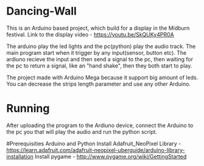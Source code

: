 # Dancing-Wall
This is an Arduino based project, which build for a display in the Midburn festival.
Link to the display video - https://youtu.be/SkQUKy4PR0A

The arduino play the led lights and the pc(python) play the audio track. The main program start when it trigger by any input(sensor, button etc).
The ardiuno recieve the input and then send a signal to the pc, then waiting for the pc to return a signal, like an "hand shake", then they both start to play. 

The project made with Arduino Mega because it support big amount of leds. You can decrease the strips length parameter and use any other Arduino.

# Running
After uploading the program to the Ardiuno device, connect the Arduino to the pc you that will play the audio and run the python script.

#Prerequisities
Arduino and Python 
Install Adafruit_NeoPixel Library - https://learn.adafruit.com/adafruit-neopixel-uberguide/arduino-library-installation
Install pygame - http://www.pygame.org/wiki/GettingStarted


